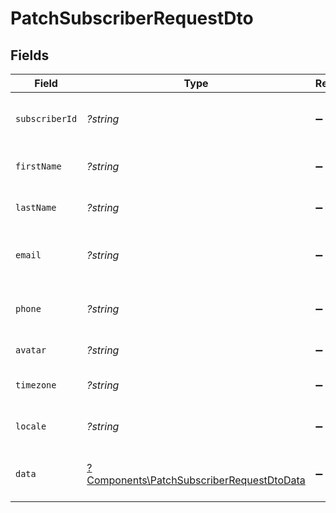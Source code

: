 # PatchSubscriberRequestDto


## Fields

| Field                                                                                                 | Type                                                                                                  | Required                                                                                              | Description                                                                                           |
| ----------------------------------------------------------------------------------------------------- | ----------------------------------------------------------------------------------------------------- | ----------------------------------------------------------------------------------------------------- | ----------------------------------------------------------------------------------------------------- |
| `subscriberId`                                                                                        | *?string*                                                                                             | :heavy_minus_sign:                                                                                    | Unique identifier of the subscriber                                                                   |
| `firstName`                                                                                           | *?string*                                                                                             | :heavy_minus_sign:                                                                                    | First name of the subscriber                                                                          |
| `lastName`                                                                                            | *?string*                                                                                             | :heavy_minus_sign:                                                                                    | Last name of the subscriber                                                                           |
| `email`                                                                                               | *?string*                                                                                             | :heavy_minus_sign:                                                                                    | Email address of the subscriber                                                                       |
| `phone`                                                                                               | *?string*                                                                                             | :heavy_minus_sign:                                                                                    | Phone number of the subscriber                                                                        |
| `avatar`                                                                                              | *?string*                                                                                             | :heavy_minus_sign:                                                                                    | Avatar URL or identifier                                                                              |
| `timezone`                                                                                            | *?string*                                                                                             | :heavy_minus_sign:                                                                                    | Timezone of the subscriber                                                                            |
| `locale`                                                                                              | *?string*                                                                                             | :heavy_minus_sign:                                                                                    | Locale of the subscriber                                                                              |
| `data`                                                                                                | [?Components\PatchSubscriberRequestDtoData](../../Models/Components/PatchSubscriberRequestDtoData.md) | :heavy_minus_sign:                                                                                    | Additional custom data for the subscriber                                                             |